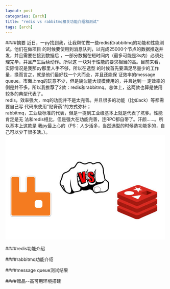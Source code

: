 ```yaml
---
layout: post
categories: [arch]
title: "redis vs rabbitmq相关功能介绍和测试"
tags: [arch]
---
```

####摘要
近日，一py找到我，让我帮忙做一些redis和rabbitmq的功能和性能测试。他们在做项目
的时候要使用到消息队列，以完成25000个节点的数据推送并发，并且需要在接到数据后
，一部分数据在短时间内（最多可能是3s内）必须处理完毕，并且产生后续动作。所以这
一块对于性能的要求相当的高。目前来看，实际情况是我那py那里人手不够，所以在选型
的时候首先要满足尽量少的工作量，换而言之，就是他们最好找一个大而全，并且还能保
证效率的message queue。市面上mq的玩意不少，但是貌似能大规模使用的，并且达到一
定效率的倒是并不多。所以我推荐了2款：redis和rabbitmq。总体上，这两款也算是使用
较多的典型代表了。  
redis，效率强大，mq的功能并不是太完善。并且很多的功能（比如ack）等都需要自己写
代码来使用"贴膏药"的方式弥补；  
rabbitmq，工业级标准的代表，但是一提到工业级基本上就是代表了坑爹。性能肯定是无
法和redis相比，但是强大在功能完善，连RPC都自带了。汗颜......。所以基本上这款是
我py最上心的（PS：人少活多，当然选型的时候选功能多的，自己可以少干很多活。）。  
![redis-vs-rabbitmq](/img/redis-vs-rabbitmq/total.jpg)

<!-- more -->
####redis功能介绍

####rabbitmq功能介绍

####message queue测试结果

####赠品--高可用环境搭建


